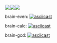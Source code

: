 <img src="https://api.codeclimate.com/v1/badges/b6bd03d104b32d0ffd99/maintainability" /><img src="https://api.codeclimate.com/v1/badges/b6bd03d104b32d0ffd99/test_coverage" /><img src="https://travis-ci.org/AnnaMaetz/frontend-project-lvl1.svg?branch=master"/>

brain-even:
[![asciicast](https://asciinema.org/a/JoeL6zXbIg917njfEZ1R2oqJA.png)](https://asciinema.org/a/JoeL6zXbIg917njfEZ1R2oqJA)

brain-calc:
[![asciicast](https://asciinema.org/a/jSP7s0TpRbQvb8rK5mujxHR24.png)](https://asciinema.org/a/jSP7s0TpRbQvb8rK5mujxHR24)

brain-gcd:
[![asciicast](https://asciinema.org/a/Zd3DXAo5bnXILXcWknGyZdyBl.png)](https://asciinema.org/a/Zd3DXAo5bnXILXcWknGyZdyBl)

